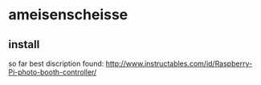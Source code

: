 # ameisenscheisse

## install
so far best discription found:
http://www.instructables.com/id/Raspberry-Pi-photo-booth-controller/
